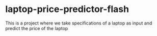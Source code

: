# laptop-price-predictor-flash
This is a project where we take specifications of a laptop as input and predict the price of the laptop